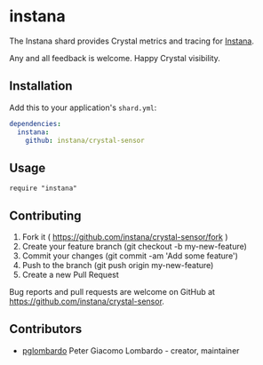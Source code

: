 # instana

The Instana shard provides Crystal metrics and tracing for [Instana](https://www.instana.com/).

Any and all feedback is welcome.  Happy Crystal visibility.

## Installation

Add this to your application's `shard.yml`:

```yaml
dependencies:
  instana:
    github: instana/crystal-sensor
```

## Usage

```crystal
require "instana"
```

## Contributing

1. Fork it ( https://github.com/instana/crystal-sensor/fork )
2. Create your feature branch (git checkout -b my-new-feature)
3. Commit your changes (git commit -am 'Add some feature')
4. Push to the branch (git push origin my-new-feature)
5. Create a new Pull Request

Bug reports and pull requests are welcome on GitHub at https://github.com/instana/crystal-sensor.

## Contributors

- [pglombardo](https://github.com/pglombardo) Peter Giacomo Lombardo - creator, maintainer
